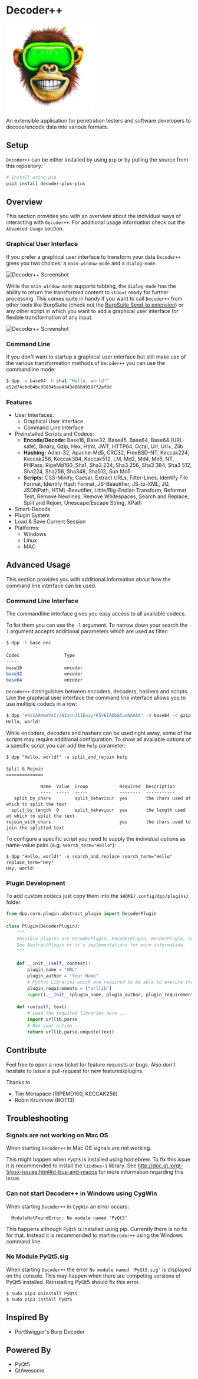  # Decoder++

![Decoder++ Logo](https://raw.githubusercontent.com/bytebutcher/decoder-plus-plus/master/dpp/images/dpp.png)

An extensible application for penetration testers and software developers to decode/encode data into various formats. 

## Setup

```Decoder++``` can be either installed by using ```pip``` or by pulling the source from this repository: 
```bash
# Install using pip
pip3 install decoder-plus-plus
```

## Overview

This section provides you with an overview about the individual ways of interacting with ```Decoder++```.
 For additional usage information check out the ```Advanced Usage``` section.
 
### Graphical User Interface
If you prefer a graphical user interface to transform your data 
```Decoder++``` gives you two choices: a ```main-window-mode``` and a ```dialog-mode```.

![Decoder++ Screenshot](https://raw.githubusercontent.com/bytebutcher/decoder-plus-plus/master/images/dpp-preview-001.png)

While the ```main-window-mode``` supports tabbing, the ```dialog-mode``` has the ability to return the transformed content to ```stdout``` 
ready for further processing. This comes quite in handy if you want to call ```Decoder++``` from other tools 
like BurpSuite (check out the [BurpSuite Send-to extension](https://github.com/bytebutcher/burp-send-to)) or any other script
in which you want to add a graphical user interface for flexible transformation of any input.

![Decoder++ Screenshot](https://raw.githubusercontent.com/bytebutcher/decoder-plus-plus/master/images/dpp-preview-dialog.png)

### Command Line

If you don't want to startup a graphical user interface but still make use of the various transformation methods of 
```Decoder++``` you 
 can use the commandline mode:

```bash
$ dpp -e base64 -h sha1 "Hello, world!"
e52d74c6d046c390345ae4343406b99587f2af0d
```

### Features

* User Interfaces:
    * Graphical User Interface
    * Command Line Interface
* Preinstalled Scripts and Codecs:
    * **Encode/Decode:** Base16, Base32, Base45, Base64, Base64 (URL-safe), Binary, Gzip, Hex, Html, JWT, HTTP64, Octal, Url, Url+, Zlib
    * **Hashing:** Adler-32, Apache-Md5, CRC32, FreeBSD-NT, Keccak224, Keccak256, Keccak384, Keccak512, LM, Md2, Md4,
        Md5, NT, PHPass, RipeMd160, Sha1, Sha3 224, Sha3 256, Sha3 384, Sha3 512, Sha224, Sha256, Sha348, Sha512,
        Sun Md5
    * **Scripts:** CSS-Minify, Caesar, Extract URLs, Filter-Lines, Identify File Format, Identify Hash Format, JS-Beautifier, JS-to-XML, JQ, JSONPath, HTML-Beautifier, Little/Big-Endian Transform, Reformat Text, Remove Newlines, Remove Whitespaces, Search and Replace, Split and Rejoin, Unescape/Escape String, XPath
* Smart-Decode
* Plugin System
* Load & Save Current Session
* Platforms:
    * Windows
    * Linux
    * MAC


## Advanced Usage

This section provides you with additional information about how the command line interface can be used.

### Command Line Interface

The commandline interface gives you easy access to all available codecs.

To list them you can use the ```-l``` argument. To narrow down your search the ```-l```
 argument accepts additional parameters which are used as filter:

```bash
$ dpp -l base enc

Codec                 Type
-----                 ----
base16                encoder
base32                encoder
base64                encoder

```
```Decoder++``` distinguishes between encoders, decoders, hashers and scripts.
Like the graphical user interface the command line interface allows you to use multiple codecs in a row:
```bash
$ dpp "H4sIAAXmeVsC//NIzcnJ11Eozy/KSVEEAObG5usNAAAA" -d base64 -d gzip
Hello, world!
```

While encoders, decoders and hashers can be used right away, some of the scripts may require additional configuration.
To show all available options of a specific script you can add the ```help``` parameter:
```
$ dpp "Hello, world!" -s split_and_rejoin help

Split & Rejoin
==============

             Name  Value  Group            Required  Description
             ----  -----  -----            --------  -----------
   split_by_chars         split_behaviour  yes       the chars used at which to split the text
  split_by_length  0      split_behaviour  yes       the length used at which to split the text
rejoin_with_chars                          yes       the chars used to join the splitted text

```

To configure a specific script you need to supply the individual options as name-value pairs (e.g. ```search_term="Hello"```):

```
$ dpp "Hello, world!" -s search_and_replace search_term="Hello" replace_term="Hey"
Hey, world!
```

### Plugin Development

To add custom codecs just copy them into the ```$HOME/.config/dpp/plugins/``` folder. 

```python
from dpp.core.plugin.abstract_plugin import DecoderPlugin

class Plugin(DecoderPlugin):
    """
    Possible plugins are DecoderPlugin, EncoderPlugin, HasherPlugin, ScriptPlugin or IdentifyPlugin.
    See AbstractPlugin or it's implementations for more information.
    """ 

    def __init__(self, context):
        plugin_name = "URL"
        plugin_author = "Your Name"
        # Python Libraries which are required to be able to execute the run method of this plugin.
        plugin_requirements = ["urllib"]
        super().__init__(plugin_name, plugin_author, plugin_requirements, context)

    def run(self, text):
        # Load the required libraries here ...
        import urllib.parse
        # Run your action ...
        return urllib.parse.unquote(text)
```

## Contribute

Feel free to open a new ticket for feature requests or bugs. Also don't hesitate to issue a pull-request for new features/plugins.

Thanks to 
* Tim Menapace (RIPEMD160, KECCAK256)
* Robin Krumnow (ROT13)

## Troubleshooting

### Signals are not working on Mac OS

When starting ```Decoder++``` in Mac OS signals are not working.

This might happen when ```PyQt5``` is installed using homebrew. To fix this issue it is recommended to install the ```libdbus-1```
library. See http://doc.qt.io/qt-5/osx-issues.html#d-bus-and-macos for more information regarding this issue.  

### Can not start Decoder++ in Windows using CygWin

When starting ```Decoder++``` in ```CygWin``` an error occurs:
```
  ModuleNotFoundError: No module named 'PyQt5'
```

This happens although ```PyQt5``` is installed using pip. Currently there is no fix for that. Instead it is recommended
to start ```Decoder++``` using the Windows command line.

### No Module PyQt5.sig 

When starting ```Decoder++``` the error ```No module named 'PyQt5.sig'``` is displayed on the console. 
This may happen when there are competing versions of PyQt5 installed. Reinstalling PyQt5 should fix this error.

```
$ sudo pip3 uninstall PyQt5  
$ sudo pip3 install PyQt5
```

## Inspired By
* PortSwigger's Burp Decoder

## Powered By
* PyQt5
* QtAwesome
